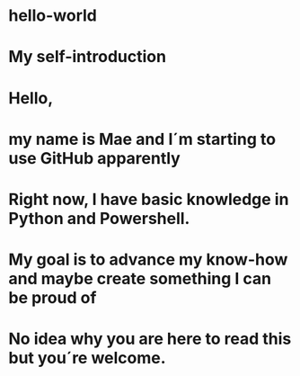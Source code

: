 # hello-world
# My self-introduction

# Hello, 
# my name is Mae and I´m starting to use GitHub apparently 
# Right now, I have basic knowledge in Python and Powershell. 
# My goal is to advance my know-how and maybe create something I can be proud of 
# No idea why you are here to read this but you´re welcome.  
